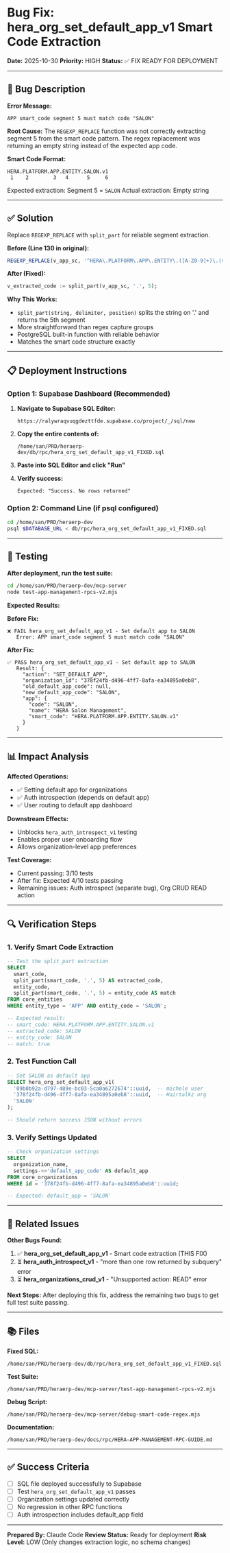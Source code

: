 # Bug Fix: hera_org_set_default_app_v1 Smart Code Extraction

**Date:** 2025-10-30
**Priority:** HIGH
**Status:** ✅ FIX READY FOR DEPLOYMENT

---

## 🐛 Bug Description

**Error Message:**
```
APP smart_code segment 5 must match code "SALON"
```

**Root Cause:**
The `REGEXP_REPLACE` function was not correctly extracting segment 5 from the smart code pattern. The regex replacement was returning an empty string instead of the expected app code.

**Smart Code Format:**
```
HERA.PLATFORM.APP.ENTITY.SALON.v1
 1    2        3   4      5     6
```

Expected extraction: Segment 5 = `SALON`
Actual extraction: Empty string

---

## ✅ Solution

Replace `REGEXP_REPLACE` with `split_part` for reliable segment extraction.

**Before (Line 130 in original):**
```sql
REGEXP_REPLACE(v_app_sc, '^HERA\.PLATFORM\.APP\.ENTITY\.([A-Z0-9]+)\.(v[0-9]+)$', '\1')
```

**After (Fixed):**
```sql
v_extracted_code := split_part(v_app_sc, '.', 5);
```

**Why This Works:**
- `split_part(string, delimiter, position)` splits the string on '.' and returns the 5th segment
- More straightforward than regex capture groups
- PostgreSQL built-in function with reliable behavior
- Matches the smart code structure exactly

---

## 📋 Deployment Instructions

### Option 1: Supabase Dashboard (Recommended)

1. **Navigate to Supabase SQL Editor:**
   ```
   https://ralywraqvuqgdezttfde.supabase.co/project/_/sql/new
   ```

2. **Copy the entire contents of:**
   ```
   /home/san/PRD/heraerp-dev/db/rpc/hera_org_set_default_app_v1_FIXED.sql
   ```

3. **Paste into SQL Editor and click "Run"**

4. **Verify success:**
   ```
   Expected: "Success. No rows returned"
   ```

### Option 2: Command Line (if psql configured)

```bash
cd /home/san/PRD/heraerp-dev
psql $DATABASE_URL < db/rpc/hera_org_set_default_app_v1_FIXED.sql
```

---

## 🧪 Testing

**After deployment, run the test suite:**
```bash
cd /home/san/PRD/heraerp-dev/mcp-server
node test-app-management-rpcs-v2.mjs
```

**Expected Results:**

**Before Fix:**
```
❌ FAIL hera_org_set_default_app_v1 - Set default app to SALON
   Error: APP smart_code segment 5 must match code "SALON"
```

**After Fix:**
```
✅ PASS hera_org_set_default_app_v1 - Set default app to SALON
   Result: {
     "action": "SET_DEFAULT_APP",
     "organization_id": "378f24fb-d496-4ff7-8afa-ea34895a0eb8",
     "old_default_app_code": null,
     "new_default_app_code": "SALON",
     "app": {
       "code": "SALON",
       "name": "HERA Salon Management",
       "smart_code": "HERA.PLATFORM.APP.ENTITY.SALON.v1"
     }
   }
```

---

## 📊 Impact Analysis

**Affected Operations:**
- ✅ Setting default app for organizations
- ✅ Auth introspection (depends on default app)
- ✅ User routing to default app dashboard

**Downstream Effects:**
- Unblocks `hera_auth_introspect_v1` testing
- Enables proper user onboarding flow
- Allows organization-level app preferences

**Test Coverage:**
- Current passing: 3/10 tests
- After fix: Expected 4/10 tests passing
- Remaining issues: Auth introspect (separate bug), Org CRUD READ action

---

## 🔍 Verification Steps

### 1. Verify Smart Code Extraction

```sql
-- Test the split_part extraction
SELECT
  smart_code,
  split_part(smart_code, '.', 5) AS extracted_code,
  entity_code,
  split_part(smart_code, '.', 5) = entity_code AS match
FROM core_entities
WHERE entity_type = 'APP' AND entity_code = 'SALON';

-- Expected result:
-- smart_code: HERA.PLATFORM.APP.ENTITY.SALON.v1
-- extracted_code: SALON
-- entity_code: SALON
-- match: true
```

### 2. Test Function Call

```sql
-- Set SALON as default app
SELECT hera_org_set_default_app_v1(
  '09b0b92a-d797-489e-bc03-5ca0a6272674'::uuid,  -- michele user
  '378f24fb-d496-4ff7-8afa-ea34895a0eb8'::uuid,  -- Hairtalkz org
  'SALON'
);

-- Should return success JSON without errors
```

### 3. Verify Settings Updated

```sql
-- Check organization settings
SELECT
  organization_name,
  settings->>'default_app_code' AS default_app
FROM core_organizations
WHERE id = '378f24fb-d496-4ff7-8afa-ea34895a0eb8'::uuid;

-- Expected: default_app = 'SALON'
```

---

## 📝 Related Issues

**Other Bugs Found:**
1. ✅ **hera_org_set_default_app_v1** - Smart code extraction (THIS FIX)
2. ⏳ **hera_auth_introspect_v1** - "more than one row returned by subquery" error
3. ⏳ **hera_organizations_crud_v1** - "Unsupported action: READ" error

**Next Steps:**
After deploying this fix, address the remaining two bugs to get full test suite passing.

---

## 📚 Files

**Fixed SQL:**
```
/home/san/PRD/heraerp-dev/db/rpc/hera_org_set_default_app_v1_FIXED.sql
```

**Test Suite:**
```
/home/san/PRD/heraerp-dev/mcp-server/test-app-management-rpcs-v2.mjs
```

**Debug Script:**
```
/home/san/PRD/heraerp-dev/mcp-server/debug-smart-code-regex.mjs
```

**Documentation:**
```
/home/san/PRD/heraerp-dev/docs/rpc/HERA-APP-MANAGEMENT-RPC-GUIDE.md
```

---

## ✅ Success Criteria

- [ ] SQL file deployed successfully to Supabase
- [ ] Test `hera_org_set_default_app_v1` passes
- [ ] Organization settings updated correctly
- [ ] No regression in other RPC functions
- [ ] Auth introspection includes default_app field

---

**Prepared By:** Claude Code
**Review Status:** Ready for deployment
**Risk Level:** LOW (Only changes extraction logic, no schema changes)
